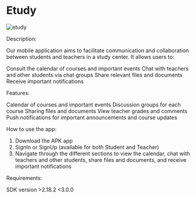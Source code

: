 # Etudy

![etudy](https://user-images.githubusercontent.com/90092056/212763292-48df298f-1fa2-4050-807d-e33175e22e59.png)


Description:

Our mobile application aims to facilitate communication and collaboration between students and teachers in a study center. It allows users to:

 Consult the calendar of courses and important events
 Chat with teachers and other students via chat groups
 Share relevant files and documents
 Receive important notifications

Features:

 Calendar of courses and important events
 Discussion groups for each course
 Sharing files and documents
 View teacher grades and comments
 Push notifications for important announcements and course updates

How to use the app:

 1) Download the APK app 
 2) SignIn or SignUp (available for both Student and Teacher)
 3) Navigate through the different sections to view the calendar, chat with teachers and other students, share files and documents, and receive important notifications
 
 
Requirements:

  SDK version >2.18.2 <3.0.0

  
